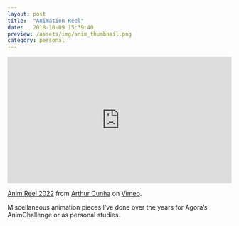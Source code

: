 ```yaml
---
layout: post
title:  "Animation Reel"
date:   2018-10-09 15:39:40
preview: /assets/img/anim_thumbnail.png
category: personal
---
```


<div style="padding:56.25% 0 0 0;position:relative;"><iframe src="https://player.vimeo.com/video/696687735?h=e729a48d44&color=ff9933&title=0" style="position:absolute;top:0;left:0;width:100%;height:100%;" frameborder="0" allow="autoplay; fullscreen; picture-in-picture" allowfullscreen></iframe></div><script src="https://player.vimeo.com/api/player.js"></script>
<p><a href="https://vimeo.com/696687735">Anim Reel 2022</a> from <a href="https://vimeo.com/artcunha">Arthur Cunha</a> on <a href="https://vimeo.com">Vimeo</a>.</p>


Miscellaneous animation pieces I’ve done over the years for Agora’s AnimChallenge or as personal studies.